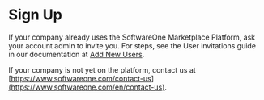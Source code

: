 # Sign Up

If your company already uses the SoftwareOne Marketplace Platform, ask your account admin to invite you. For steps, see the User invitations guide in our documentation at [Add New Users](../modules-and-features/settings/users/add-new-users.md).&#x20;

If your company is not yet on the platform, contact us at [https://www.softwareone.com/contact-us](https://www.softwareone.com/en/contact-us).
